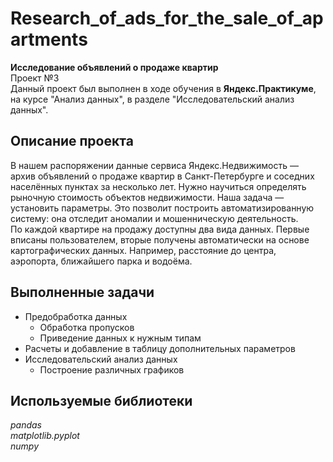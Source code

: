# Research_of_ads_for_the_sale_of_apartments
**Исследование объявлений о продаже квартир**\
Проект №3\
Данный проект был выполнен в ходе обучения в **Яндекс.Практикуме**, на курсе "Анализ данных", в разделе "Исследовательский анализ данных".
## Описание проекта
В нашем распоряжении данные сервиса Яндекс.Недвижимость — архив объявлений о продаже квартир в Санкт-Петербурге и соседних населённых пунктах за несколько лет. Нужно научиться определять рыночную стоимость объектов недвижимости. Наша задача — установить параметры. Это позволит построить автоматизированную систему: она отследит аномалии и мошенническую деятельность.\
По каждой квартире на продажу доступны два вида данных. Первые вписаны пользователем, вторые получены автоматически на основе картографических данных. Например, расстояние до центра, аэропорта, ближайшего парка и водоёма.
## Выполненные задачи
- Предобработка данных
  - Обработка пропусков
  - Приведение данных к нужным типам
- Расчеты и добавление в таблицу дополнительных параметров
- Исследовательский анализ данных
  - Построение различных графиков
## Используемые библиотеки
*pandas*\
*matplotlib.pyplot*\
*numpy*
